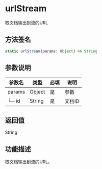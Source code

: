 # urlStream

取文档输出到流的URL

## 方法签名
```typescript
static urlStream(params: Object) => String
```

## 参数说明
| 参数名 | 类型 | 必填 | 说明 |
|--------|------|------|------|
| params | Object | 是 | 参数 |
| └─ id | String | 是 | 文档ID |

## 返回值
String

## 功能描述
取文档输出到流的URL。 